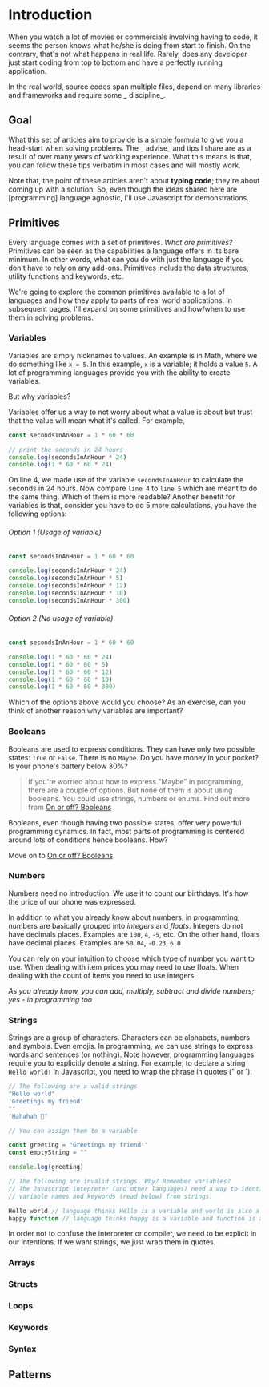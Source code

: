 # Introduction

When you watch a lot of movies or commercials involving having to code, it seems the person knows what he/she is doing
from start to finish. On the contrary, that's not what happens in real life. Rarely, does any developer just start
coding from top to bottom and have a perfectly running application.

In the real world, source codes span multiple files, depend on many libraries and frameworks and require some _
discipline_.

## Goal

What this set of articles aim to provide is a simple formula to give you a head-start when solving problems. The _
advise_ and tips I share are as a result of over many years of working experience. What this means is that, you can
follow
these tips verbatim in most cases and will mostly work.

Note that, the point of these articles aren't about **typing code**; they're about coming up with a solution. So, even
though the ideas shared here are [programming] language agnostic, I'll use Javascript for demonstrations.

## Primitives

Every language comes with a set of primitives. _What are primitives?_ Primitives can be seen as the capabilities a
language offers in its bare minimum. In other words, what can you do with just the language if you don't have to rely on
any add-ons. Primitives include the data structures, utility functions and keywords, etc.

We're going to explore the common primitives available to a lot of languages and how they apply to parts of real world
applications. In subsequent pages, I'll expand on some primitives and how/when to use them in solving problems.

### Variables

Variables are simply nicknames to values. An example is in Math, where we do something like `x = 5`.
In this example, `x` is a variable; it holds a value `5`.
A lot of programming languages provide you with the ability to create variables.

But why variables?

Variables offer us a way to not worry about what a value is about but trust that the value will mean what it's called.
For example,

```javascript {4} showLineNumbers
const secondsInAnHour = 1 * 60 * 60

// print the seconds in 24 hours
console.log(secondsInAnHour * 24)
console.log(1 * 60 * 60 * 24)
```

On line 4, we made use of the variable `secondsInAnHour` to calculate the seconds in 24 hours. Now compare `line 4`
to `line 5` which are meant to do the same thing.
Which of them is more readable?
Another benefit for variables is that, consider you have to do 5 more calculations, you have the following options:

###### Option 1 (Usage of variable)

```javascript showLineNumbers
const secondsInAnHour = 1 * 60 * 60

console.log(secondsInAnHour * 24)
console.log(secondsInAnHour * 5)
console.log(secondsInAnHour * 12)
console.log(secondsInAnHour * 10)
console.log(secondsInAnHour * 300)
```

###### Option 2 (No usage of variable)

```javascript showLineNumbers
const secondsInAnHour = 1 * 60 * 60

console.log(1 * 60 * 60 * 24)
console.log(1 * 60 * 60 * 5)
console.log(1 * 60 * 60 * 12)
console.log(1 * 60 * 60 * 10)
console.log(1 * 60 * 60 * 300)
```

Which of the options above would you choose? As an exercise, can you think of another reason why variables are
important?

### Booleans

Booleans are used to express conditions. They can have only two possible states: `True` or `False`. There is no `Maybe`.
Do you have money in your pocket? Is your phone's battery below 30%?

> If you're worried about how to express "Maybe" in programming, there are a couple of options. But none of them is
> about using booleans. You could use strings, numbers or enums. Find out more from [On or off? Booleans](on-or-off)

Booleans, even though having two possible states, offer very powerful programming dynamics. 
In fact, most parts of programming is centered around lots of conditions hence booleans. How?

Move on to [On or off? Booleans](on-or-off).

### Numbers

Numbers need no introduction. We use it to count our birthdays. It's how the price of our phone was expressed.

In addition to what you already know about numbers, in programming, numbers are basically grouped into _integers_ and _floats_.
Integers do not have decimals places. Examples are `100`, `4`, `-5`, etc. 
On the other hand, floats have decimal places. Examples are `50.04`, `-0.23`, `6.0`

You can rely on your intuition to choose which type of number you want to use. 
When dealing with item prices you may need to use floats. When dealing with the count of items you need to use integers.

_As you already know, you can add, multiply, subtract and divide numbers; yes - in programming too_

### Strings

Strings are a group of characters. Characters can be alphabets, numbers and symbols. Even emojis. 
In programming, we can use strings to express words and sentences (or nothing). 
Note however, programming languages require you to explicitly denote a string. 
For example, to declare a string `Hello world!` in Javascript, you need to wrap the phrase in quotes (" or ').

```javascript
// The following are a valid strings
"Hello world"
'Greetings my friend'
""
"Hahahah 🤣"

// You can assign them to a variable

const greeting = "Greetings my friend!"
const emptyString = ""

console.log(greeting)

// The following are invalid strings. Why? Remember variables?
// The Javascript intepreter (and other languages) need a way to identify
// variable names and keywords (read below) from strings.

Hello world // language thinks Hello is a variable and world is also a variable
happy function // language thinks happy is a variable and function is a keyword
```

In order not to confuse the interpreter or compiler, we need to be explicit in our intentions. 
If we want strings, we just wrap them in quotes.

### Arrays

### Structs

### Loops

### Keywords

### Syntax

## Patterns

